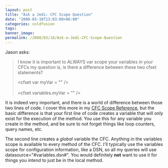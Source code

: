 ```yaml
---
layout: post
title: "Ask a Jedi: CFC Scope Question"
date: "2008-03-18T13:03:00+06:00"
categories: coldfusion 
tags: 
banner_image: 
permalink: /2008/03/18/Ask-a-Jedi-CFC-Scope-Question
---
```


Jason asks:

<blockquote>
<p>
I know it is important to ALWAYS var scope your variables in your CFCs my question is, is there a difference between these two cfset statements?

&lt;cfset var myVar = "" /&gt;<br/>
<br/>
&lt;cfset variables.myVar = "" /&gt;
</p>
</blockquote>

It is indeed very important, and there is a world of difference between those two lines of code. I cover this more in my <a href="http://www.raymondcamden.com/enclosures/cfcscopes.pdf">CFC Scope Reference</a>, but the basic difference is that your first line of code creates a variable that will only exist for the execution of the method. You use this for any variable you create in the method, and be sure to not forget things like loop counters, query names, etc.

The second line creates a <i>global</i> variable the CFC. Anything in the variables scope is available to every method of the CFC. I'll typically use the variables scope for configuration information, like a DSN, so all my queries will use datasource="#variables.dsn#". You would definitely <b>not</b> want to use it for things you intend to just be in the local method.